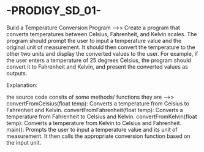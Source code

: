 # -PRODIGY_SD_01-

Build a Temperature Conversion Program -->>
Create a program that converts temperatures between Celsius, Fahrenheit, and Kelvin scales. The program should prompt the user to input a temperature value and the original unit of measurement. It should then convert the temperature to the other two units and display the converted values to the user. For example, if the user enters a temperature of 25 degrees Celsius, the program should convert it to Fahrenheit and Kelvin, and present the converted values as outputs.



Explanation:

the source code consits of some methods/ functions they are -->>
convertFromCelsius(float temp): Converts a temperature from Celsius to Fahrenheit and Kelvin.
convertFromFahrenheit(float temp): Converts a temperature from Fahrenheit to Celsius and Kelvin.
convertFromKelvin(float temp): Converts a temperature from Kelvin to Celsius and Fahrenheit.
main(): Prompts the user to input a temperature value and its unit of measurement. It then calls the appropriate conversion function based on the input unit.
